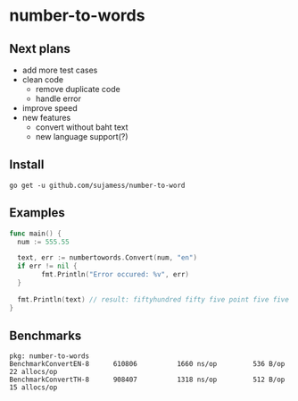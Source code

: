 # number-to-words

## Next plans
- add more test cases
- clean code
  - remove duplicate code
  - handle error
- improve speed
- new features
  - convert without baht text
  - new language support(?)

## Install
```go get -u github.com/sujamess/number-to-word```

## Examples

``` Go
func main() {
  num := 555.55

  text, err := numbertowords.Convert(num, "en")
  if err != nil {
        fmt.Println("Error occured: %v", err)
  }
  
  fmt.Println(text) // result: fiftyhundred fifty five point five five baht
}
```

## Benchmarks
```
pkg: number-to-words
BenchmarkConvertEN-8   	  610806	      1660 ns/op	     536 B/op	      22 allocs/op
BenchmarkConvertTH-8   	  908407	      1318 ns/op	     512 B/op	      15 allocs/op
```